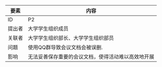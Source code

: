 | 要素 | 内容 |
| --- | --- |
| ID | P2|
| 提出者 | 大学学生组织成员 |
| 关联者 | 大学学生组织部长、大学学生组织部员 |
| 问题 |使用QQ群导致会议文档会被误删.|
| 影响 | 无法妥善保存重要的会议文档，使得活动难以高效地开展 |
